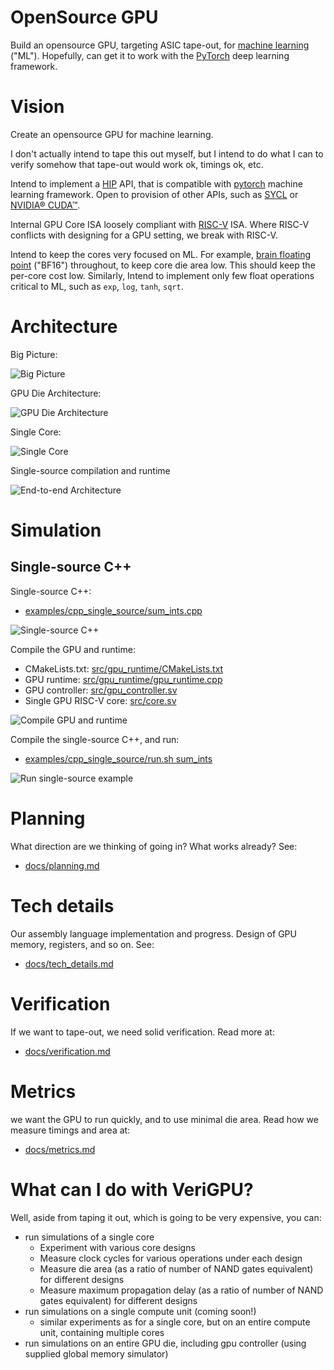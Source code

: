 # OpenSource GPU

Build an opensource GPU, targeting ASIC tape-out, for [machine learning](https://en.wikipedia.org/wiki/Machine_learning)  ("ML"). Hopefully, can get it to work with the [PyTorch](https://pytorch.org) deep learning framework.

# Vision

Create an opensource GPU for machine learning.

I don't actually intend to tape this out myself, but I intend to do what I can to verify somehow that tape-out would work ok, timings ok, etc.

Intend to implement a [HIP](https://github.com/ROCm-Developer-Tools/HIP) API, that is compatible with [pytorch](https://pytorch.org) machine learning framework. Open to provision of other APIs, such as [SYCL](https://www.khronos.org/sycl/) or [NVIDIA® CUDA™](https://developer.nvidia.com/cuda-toolkit).

Internal GPU Core ISA loosely compliant with [RISC-V](https://riscv.org/technical/specifications/) ISA. Where RISC-V conflicts with designing for a GPU setting, we break with RISC-V.

Intend to keep the cores very focused on ML. For example, [brain floating point](https://en.wikipedia.org/wiki/Bfloat16_floating-point_format) ("BF16") throughout, to keep core die area low. This should keep the per-core cost low. Similarly, Intend to implement only few float operations critical to ML, such as `exp`, `log`, `tanh`, `sqrt`.

# Architecture

Big Picture:

![Big Picture](docs/img/overall.png)

GPU Die Architecture:

![GPU Die Architecture](/docs/img/gpu_die.png)

Single Core:

![Single Core](/docs/img/core.png)

Single-source compilation and runtime

![End-to-end Architecture](/docs/img/endtoend.png)

# Simulation

<!-- ![toy proc workflow](/docs/img/toy_proc_workflow.png) -->

<!-- ![Example output](/docs/img/example_output.png) -->

## Single-source C++

Single-source C++:

- [examples/cpp_single_source/sum_ints.cpp](/examples/cpp_single_source/sum_ints.cpp)

![Single-source C++](/docs/img/single_source_code.png)

Compile the GPU and runtime:

- CMakeLists.txt: [src/gpu_runtime/CMakeLists.txt](/src/gpu_runtime/CMakeLists.txt)
- GPU runtime: [src/gpu_runtime/gpu_runtime.cpp](/src/gpu_runtime/gpu_runtime.cpp)
- GPU controller: [src/gpu_controller.sv](/src/gpu_controller.sv)
- Single GPU RISC-V core: [src/core.sv](/src/core.sv)

![Compile GPU and runtime](/docs/img/compile_gpu_and_runtime.png)

Compile the single-source C++, and run:

- [examples/cpp_single_source/run.sh sum_ints](/examples/cpp_single_source/run.sh)

![Run single-source example](/docs/img/single_source_run.png)

# Planning

What direction are we thinking of going in? What works already? See:

- [docs/planning.md](docs/planning.md)

# Tech details

Our assembly language implementation and progress. Design of GPU memory, registers, and so on. See:

- [docs/tech_details.md](docs/tech_details.md)

# Verification

If we want to tape-out, we need solid verification. Read more at:

- [docs/verification.md](docs/verification.md)

# Metrics

we want the GPU to run quickly, and to use minimal die area. Read how we measure timings and area at:

- [docs/metrics.md](docs/metrics.md)

# What can I do with VeriGPU?

Well, aside from taping it out, which is going to be very expensive, you can:
- run simulations of a single core
    - Experiment with various core designs
    - Measure clock cycles for various operations under each design
    - Measure die area (as a ratio of number of NAND gates equivalent) for different designs
    - Measure maximum propagation delay (as a ratio of number of NAND gates equivalent) for different designs
- run simulations on a single compute unit (coming soon!)
    - similar experiments as for a single core, but on an entire compute unit, containing multiple cores
- run simulations on an entire GPU die, including gpu controller (using supplied global memory simulator)

<!-- # Why work on something that we might never be able to make for real?

Well, it's not certain that it can never be built. If we actually create a plausibly verified and working GPU design, there is a bunch of VC around to tape it out.

But, in the mean-time... there are a number of things that are hard or extremely expensive to run for real, such as:
- plasmas (in a fusion reactor for example)
- space rockets
- mars landers
- ... and also VLSI ASICs, such as GPUs

In all cases, one of the main approaches to the problem is to create high-quality simulations. In the case of plasmas for fusion reactors, this is pretty challenging, since we cannot even 'see' the ground-truth. Light is just another particle, and it interacts with the plasma. Ultimately we just see how much energy is created, and some of the particles emitted. The plasma simulations are used to test various hypotheses about what is happening, to 'reverse engineer' the plasma.

In the case of GPUs, simulation is relatively straightforward. CMOS circuitry is relatively deterministic, at least at the cell level, and there are a number of high quality simulators available, such as [iverilog](http://iverilog.icarus.com/) and [verilator](https://www.veripool.org/verilator/). We can use [yosys](https://github.com/YosysHQ/yosys) to synthesize down to gate-level cells, and then we can run simulations on that. We can run the GPU in these simulators, and tweak things to our heart's content. Want a GPU with only BF16? Tweak the code. Actually I intend to make it pure FP16 anyway, but it's just an example. Want to change the number of cores per multiprocessor, or the trade-off between clock frequency and instruction latency? Tweak the code :)

I feel that being able to work on projects in the absence of being able to 'just try things out' for real is plausibly a useful and valuable skill.

(to do: I need to write some instructions on how to quickly get stuck into running the simulations :) ) -->

<!-- # Why not target/test on FPGA?

In my previous experience on OpenCL, i.e. [DeepCL](https://github.com/hughperkins/DeepCL), [cltorch](https://github.com/hughperkins/cltorch), [coriander](https://github.com/hughperkins/coriander), where ironically I only had access to an NVIDIA® GPU to run them :P, I found that everything I did became optimized in various subtle ways for NVIDIA® GPUs, and when I finally got a brief access to an AMD® GPU, performance was terrible. The difference between an FPGA and an ASIC is considerable. For example, FPGAs contain their own built-in routing architecture, flip-flops work slightly differently, resets work slightly differently, FPGAs can have 'initial' blocks, and memory is laid out differently in an FPGA. I feel that even touching an FPGA will 'taint' the design in various subtle ways, that will be hard to detect. In machine learning parlance, I feel we will 'over-fit' against the FPGA, and fail to generalize correctly to ASIC.

So, simulation is the way forward I feel. And we need to make sure the simulations are as solid, accurate, and complete as possible. -->
